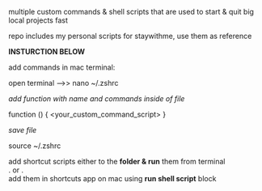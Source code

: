multiple custom commands & shell scripts that are used to start & quit big local projects fast

repo includes my personal scripts for staywithme, use them as reference

**INSTURCTION BELOW**

add commands in mac terminal:

open terminal -->> nano ~/.zshrc

*add function with name and commands inside of file*

function <name>() {
    <your_custom_command_script>
}

*save file*

source ~/.zshrc

  add shortcut scripts either to the **folder & run** them from terminal   
.  or  .  
  add them in shortcuts app on mac using **run shell script** block
